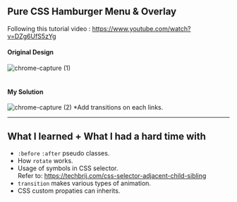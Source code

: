 ## Pure CSS Hamburger Menu & Overlay
Following this tutorial video : https://www.youtube.com/watch?v=DZg6UfS5zYg
#### Original Design 
![chrome-capture (1)](https://user-images.githubusercontent.com/51708229/104286780-e07f6500-54f8-11eb-9aed-5b7be0ed8e43.gif)
<br>
<br>

####  My Solution 
![chrome-capture (2)](https://user-images.githubusercontent.com/51708229/104287426-c6925200-54f9-11eb-8dbc-e6a0d5e248a7.gif)
*Add transitions on each links.

***

## What I learned + What I had a hard time with

- `:before` `:after` pseudo classes.
- How `rotate` works.
- Usage of symbols in CSS selector. <br>Refer to: https://techbrij.com/css-selector-adjacent-child-sibling
- `transition` makes various types of animation.
- CSS custom propaties can inherits.






